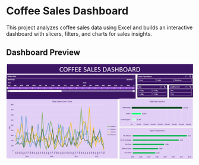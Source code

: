 
# Coffee Sales Dashboard

This project analyzes coffee sales data using Excel and builds an interactive dashboard with slicers, filters, and charts for sales insights.



## Dashboard Preview

![Coffee Orders Dashboard](Coffee_Orders_Dashboard%20Img.png)

